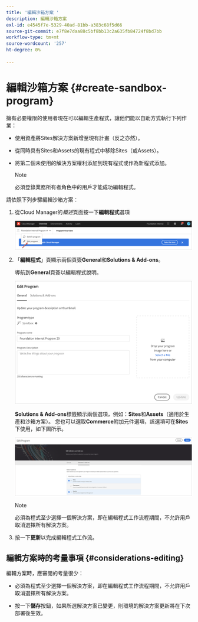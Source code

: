 ```yaml
---
title: '編輯沙箱方案 '
description: 編輯沙箱方案
exl-id: e4545f7e-5329-40ad-81bb-a383c68f5d66
source-git-commit: e7f8e7daa88c5bf8bb13c2a635fb84724f8bd7bb
workflow-type: tm+mt
source-wordcount: '257'
ht-degree: 0%

---
```


# 編輯沙箱方案 {#create-sandbox-program}

擁有必要權限的使用者現在可以編輯生產程式，讓他們能以自助方式執行下列作業：

* 使用資產將Sites解決方案新增至現有計畫（反之亦然）。
* 從同時具有Sites和Assets的現有程式中移除Sites（或Assets）。
* 將第二個未使用的解決方案權利添加到現有程式或作為新程式添加。

   >[!NOTE]
   >必須登錄業務所有者角色中的用戶才能成功編輯程式。

請依照下列步驟編輯沙箱方案：

1. 從Cloud Manager的&#x200B;*概述*&#x200B;頁面按一下&#x200B;**編輯程式**&#x200B;選項

   ![](assets/edit-program-overview.png)

1. 「**編輯程式**」頁顯示兩個頁簽&#x200B;**General**&#x200B;和&#x200B;**Solutions &amp; Add-ons**。

   導航到&#x200B;**General**&#x200B;頁簽以編輯程式說明。

   ![](/help/implementing/cloud-manager/getting-access-to-aem-in-cloud/assets/edit-program-sandboxa.png)

   **Solutions &amp; Add-ons**&#x200B;標籤顯示兩個選項，例如：**Sites**&#x200B;和&#x200B;**Assets**（適用於生產和沙箱方案）。 您也可以選取&#x200B;**Commerce**&#x200B;附加元件選項，該選項可在&#x200B;**Sites**&#x200B;下使用，如下圖所示。

   ![](assets/edit-prg.png)

   >[!NOTE]
   >必須為程式至少選擇一個解決方案，即在編輯程式工作流程期間，不允許用戶取消選擇所有解決方案。

1. 按一下&#x200B;**更新**&#x200B;以完成編輯程式工作流。


## 編輯方案時的考量事項 {#considerations-editing}

編輯方案時，應審閱的考量很少：

* 必須為程式至少選擇一個解決方案，即在編輯程式工作流程期間，不允許用戶取消選擇所有解決方案。

* 按一下&#x200B;**儲存**&#x200B;按鈕，如果所選解決方案已變更，則環境的解決方案更新將在下次部署後生效。
